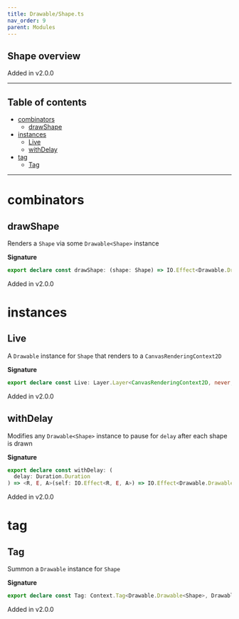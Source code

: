 ```yaml
---
title: Drawable/Shape.ts
nav_order: 9
parent: Modules
---
```


## Shape overview

Added in v2.0.0

---

<h2 class="text-delta">Table of contents</h2>

- [combinators](#combinators)
  - [drawShape](#drawshape)
- [instances](#instances)
  - [Live](#live)
  - [withDelay](#withdelay)
- [tag](#tag)
  - [Tag](#tag)

---

# combinators

## drawShape

Renders a `Shape` via some `Drawable<Shape>` instance

**Signature**

```ts
export declare const drawShape: (shape: Shape) => IO.Effect<Drawable.Drawable<Shape>, never, void>
```

Added in v2.0.0

# instances

## Live

A `Drawable` instance for `Shape` that renders
to a `CanvasRenderingContext2D`

**Signature**

```ts
export declare const Live: Layer.Layer<CanvasRenderingContext2D, never, Drawable.Drawable<Shape>>
```

Added in v2.0.0

## withDelay

Modifies any `Drawable<Shape>` instance to pause
for `delay` after each shape is drawn

**Signature**

```ts
export declare const withDelay: (
  delay: Duration.Duration
) => <R, E, A>(self: IO.Effect<R, E, A>) => IO.Effect<Drawable.Drawable<Shape> | R, E, A>
```

Added in v2.0.0

# tag

## Tag

Summon a `Drawable` instance for `Shape`

**Signature**

```ts
export declare const Tag: Context.Tag<Drawable.Drawable<Shape>, Drawable.Drawable<Shape>>
```

Added in v2.0.0
